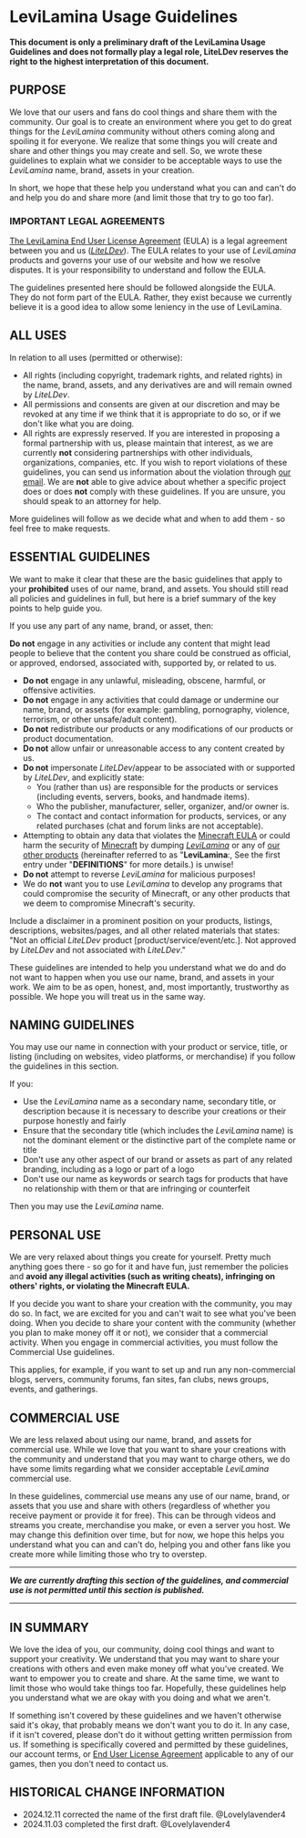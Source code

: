 # LeviLamina Usage Guidelines

**This document is only a preliminary draft of the LeviLamina Usage Guidelines and does not formally play a legal role, LiteLDev reserves the right to the highest interpretation of this document.**

## PURPOSE

We love that our users and fans do cool things and share them with the community. Our goal is to create an environment where you get to do great things for the *LeviLamina* community without others coming along and spoiling it for everyone. We realize that some things you will create and share and other things you may create and sell. So, we wrote these guidelines to explain what we consider to be acceptable ways to use the *LeviLamina* name, brand, assets in your creation.

In short, we hope that these help you understand what you can and can't do and help you do and share more (and limit those that try to go too far).

### IMPORTANT LEGAL AGREEMENTS

[The LeviLamina End User License Agreement](../../../EULA_draft.md) (EULA) is a legal agreement between you and us ([*LiteLDev*](https://github.com/LiteLDev)). The EULA relates to your use of *LeviLamina* products and governs your use of our website and how we resolve disputes. It is your responsibility to understand and follow the EULA.

The guidelines presented here should be followed alongside the EULA. They do not form part of the EULA. Rather, they exist because we currently believe it is a good idea to allow some leniency in the use of LeviLamina.

## ALL USES

In relation to all uses (permitted or otherwise):

- All rights (including copyright, trademark rights, and related rights) in the name, brand, assets, and any derivatives are and will remain owned by *LiteLDev*.
- All permissions and consents are given at our discretion and may be revoked at any time if we think that it is appropriate to do so, or if we don't like what you are doing.
- All rights are expressly reserved.
If you are interested in proposing a formal partnership with us, please maintain that interest, as we are currently **not** considering partnerships with other individuals, organizations, companies, etc. If you wish to report violations of these guidelines, you can send us information about the violation through [our email](feedback@levimc.org). We are **not** able to give advice about whether a specific project does or does **not** comply with these guidelines. If you are unsure, you should speak to an attorney for help.

More guidelines will follow as we decide what and when to add them - so feel free to make requests.

## ESSENTIAL GUIDELINES

We want to make it clear that these are the basic guidelines that apply to your **prohibited** uses of our name, brand, and assets. You should still read all policies and guidelines in full, but here is a brief summary of the key points to help guide you.

If you use any part of any name, brand, or asset, then:

**Do not** engage in any activities or include any content that might lead people to believe that the content you share could be construed as official, or approved, endorsed, associated with, supported by, or related to us.

- **Do not** engage in any unlawful, misleading, obscene, harmful, or offensive activities.
- **Do not** engage in any activities that could damage or undermine our name, brand, or assets (for example: gambling, pornography, violence, terrorism, or other unsafe/adult content).
- **Do not** redistribute our products or any modifications of our products or product documentation.
- **Do not** allow unfair or unreasonable access to any content created by us.
- **Do not** impersonate *LiteLDev*/appear to be associated with or supported by *LiteLDev*, and explicitly state:
  - You (rather than us) are responsible for the products or services (including events, servers, books, and handmade items).
  - Who the publisher, manufacturer, seller, organizer, and/or owner is.
  - The contact and contact information for products, services, or any related purchases (chat and forum links are not acceptable).
- Attempting to obtain any data that violates the [Minecraft EULA](https://www.minecraft.net/en-us/eula) or could harm the security of [Minecraft](https://www.minecraft.net/) by dumping [*LeviLamina*](https://github.com/LiteLDev/LeviLamina) or any of [our other products](https://github.com/orgs/LiteLDev/repositories) (hereinafter referred to as "**LeviLamina**:, See the first entry under "**DEFINITIONS**" for more details.) is unwise!
- **Do not** attempt to reverse *LeviLamina* for malicious purposes!
- We do **not** want you to use *LeviLamina* to develop any programs that could compromise the security of Minecraft, or any other products that we deem to compromise Minecraft's security.

Include a disclaimer in a prominent position on your products, listings, descriptions, websites/pages, and all other related materials that states: "Not an official *LiteLDev* product [product/service/event/etc.]. Not approved by *LiteLDev* and not associated with *LiteLDev*."

These guidelines are intended to help you understand what we do and do not want to happen when you use our name, brand, and assets in your work. We aim to be as open, honest, and, most importantly, trustworthy as possible. We hope you will treat us in the same way.

## NAMING GUIDELINES

You may use our name in connection with your product or service, title, or listing (including on websites, video platforms, or merchandise) if you follow the guidelines in this section.

If you:

- Use the *LeviLamina* name as a secondary name, secondary title, or description because it is necessary to describe your creations or their purpose honestly and fairly
- Ensure that the secondary title (which includes the *LeviLamina* name) is not the dominant element or the distinctive part of the complete name or title
- Don't use any other aspect of our brand or assets as part of any related branding, including as a logo or part of a logo
- Don't use our name as keywords or search tags for products that have no relationship with them or that are infringing or counterfeit

Then you may use the *LeviLamina* name.

## PERSONAL USE

We are very relaxed about things you create for yourself. Pretty much anything goes there - so go for it and have fun, just remember the policies and **avoid any illegal activities (such as writing cheats), infringing on others' rights, or violating the Minecraft EULA.**

If you decide you want to share your creation with the community, you may do so. In fact, we are excited for you and can't wait to see what you've been doing. When you decide to share your content with the community (whether you plan to make money off it or not), we consider that a commercial activity. When you engage in commercial activities, you must follow the Commercial Use guidelines.

This applies, for example, if you want to set up and run any non-commercial blogs, servers, community forums, fan sites, fan clubs, news groups, events, and gatherings.

## COMMERCIAL USE

We are less relaxed about using our name, brand, and assets for commercial use. While we love that you want to share your creations with the community and understand that you may want to charge others, we do have some limits regarding what we consider acceptable *LeviLamina* commercial use.

In these guidelines, commercial use means any use of our name, brand, or assets that you use and share with others (regardless of whether you receive payment or provide it for free). This can be through videos and streams you create, merchandise you make, or even a server you host. We may change this definition over time, but for now, we hope this helps you understand what you can and can't do, helping you and other fans like you create more while limiting those who try to overstep.

-----------------------------------------------

***We are currently drafting this section of the guidelines, and commercial use is not permitted until this section is published.***

-----------------------------------------------

## IN SUMMARY

We love the idea of you, our community, doing cool things and want to support your creativity. We understand that you may want to share your creations with others and even make money off what you've created. We want to empower you to create and share. At the same time, we want to limit those who would take things too far. Hopefully, these guidelines help you understand what we are okay with you doing and what we aren't.

If something isn't covered by these guidelines and we haven't otherwise said it's okay, that probably means we don't want you to do it. In any case, if it isn't covered, please don't do it without getting written permission from us. If something is specifically covered and permitted by these guidelines, our account terms, or [End User License Agreement](../../../EULA_draft.md) applicable to any of our games, then you don't need to contact us.

## HISTORICAL CHANGE INFORMATION

- 2024.12.11 corrected the name of the first draft file. @Lovelylavender4
- 2024.11.03 completed the first draft. @Lovelylavender4
